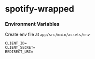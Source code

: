 # spotify-wrapped

### Environment Variables
Create env file at ```app/src/main/assets/env```
```
CLIENT_ID=
CLIENT_SECRET=
REDIRECT_URI=
```